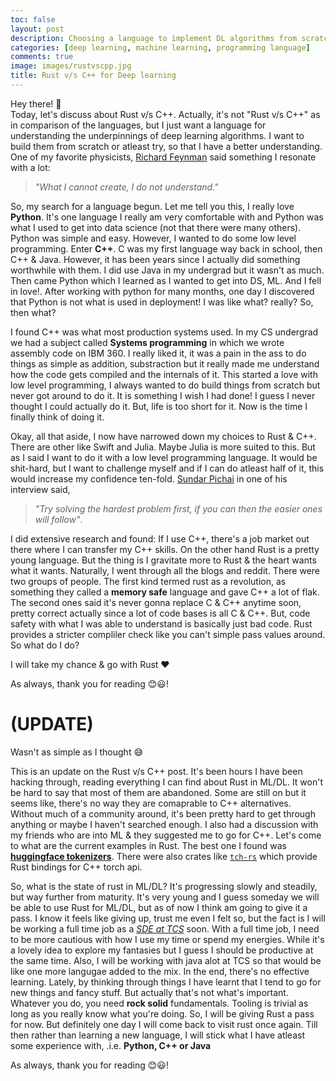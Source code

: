 ```yaml
---
toc: false
layout: post
description: Choosing a language to implement DL algorithms from scratch
categories: [deep learning, machine learning, programming language]
comments: true
image: images/rustvscpp.jpg
title: Rust v/s C++ for Deep learning
---
```


Hey there! 👋
<br>
Today, let's discuss about Rust v/s C++. Actually, it's not "Rust v/s C++" as in comparison of the languages, but I just want a language for understanding the underpinnings of deep learning algorithms. I want to build them from scratch or atleast try, so that I have a better understanding. One of my favorite physicists, [Richard Feynman](https://en.wikipedia.org/wiki/Richard_Feynman) said something I resonate with a lot:
> *"What I cannot create, I do not understand."*

 So, my search for a language begun. Let me tell you this, I really love **Python**. It's one language I really am very comfortable with and Python was what I used to get into data science (not that there were many others). Python was simple and easy. However, I wanted to do some low level programming. Enter **C++**. C was my first language way back in school, then C++ & Java. However, it has been years since I actually did something worthwhile with them. I did use Java in my undergrad but it wasn't as much. Then came Python which I learned as I wanted to get into DS, ML. And I fell in love!. After working with python for many months, one day I discovered that Python is not what is used in deployment! I was like what? really? So, then what? 

 I found C++ was what most production systems used. In my CS undergrad we had a subject called **Systems programming** in which we wrote assembly code on IBM 360. I really liked it, it was a pain in the ass to do things as simple as addition, substraction but it really made me understand how the code gets compiled and the internals of it. This started a love with low level programming, I always wanted to do build things from scratch but never got around to do it. It is something I wish I had done! I guess I never thought I could actually do it. But, life is too short for it. Now is the time I finally think of doing it.  

 Okay, all that aside, I now have narrowed down my choices to Rust & C++. There are other like Swift and Julia. Maybe Julia is more suited to this. But as I said I want to do it with a low level programming language. It would be shit-hard, but I want to challenge myself and if I can do atleast half of it, this would increase my confidence ten-fold. [Sundar Pichai](https://en.wikipedia.org/wiki/Sundar_Pichai) in one of his interview said, 
 > *"Try solving the hardest problem first, if you can then the easier ones will follow"*.   

 I did extensive research and found: If I use C++, there's a job market out there where I can transfer my C++ skills. On the other hand Rust is a pretty young language. But the thing is I gravitate more to Rust & the heart wants what it wants. Naturally, I went through all the blogs and reddit. There were two groups of people. The first kind termed rust as a revolution, as something they called a **memory safe** language and gave C++ a lot of flak. The second ones said it's never gonna replace C & C++ anytime soon, pretty correct actually since a lot of code bases is all C & C++. But, code safety with what I was able to understand is basically just bad code. Rust provides a stricter compliler check like you can't simple pass values around. So what do I do?

 I will take my chance & go with Rust ❤

As always, thank you for reading 😊😃!


# (UPDATE)

Wasn't as simple as I thought 😅

This is an update on the Rust v/s C++ post. It's been hours I have been hacking through, reading everything I can find about Rust in ML/DL. It won't be hard to say that most of them are abandoned. Some are still on but it seems like, there's no way they are comaprable to C++ alternatives. Without much of a community around, it's been pretty hard to get through anything or maybe I haven't searched enough. I also had a discussion with my friends who are into ML & they suggested me to go for C++. Let's come to what are the current examples in Rust. The best one I found was [**huggingface tokenizers**](https://github.com/huggingface/tokenizers). There were also crates like [`tch-rs`](https://github.com/LaurentMazare/tch-rs) which provide Rust bindings for C++ torch api. 

So, what is the state of rust in ML/DL? It's progressing slowly and steadily, but way further from maturity. It's very young and I guess someday we will be able to use Rust for ML/DL, but as of now I think am going to give it a pass. I know it feels like giving up, trust me even I felt so, but the fact is I will be working a full time job as a <ins>*SDE at TCS*</ins> soon. With a full time job, I need to be more cautious with how I use my time or spend my energies. While it's a lovely idea to explore my fantasies but I guess I should be productive at the same time. Also, I will be working with java alot at TCS so that would be like one more langugae added to the mix. In the end, there's no effective learning. Lately, by thinking through things I have learnt that I tend to go for new things and fancy stuff. But actually that's not what's important. Whatever you do,  you need **rock solid** fundamentals. Tooling is trivial as long as you really know what you're doing. So, I will be giving Rust a pass for now. But definitely one day I will come back to visit rust once again. Till then rather than learning a new language, I will stick what I have atleast some experience with, .i.e. **Python, C++ or Java** 

As always, thank you for reading 😊😃!



